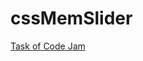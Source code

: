 # cssMemSlider

[Task of Code Jam](https://BertFrontEnd.github.io/cssMemSlider/cssMemSlider/index.html)
